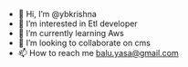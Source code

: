 - 👋 Hi, I’m @ybkrishna
- 👀 I’m interested in Etl developer
- 🌱 I’m currently learning Aws
- 💞️ I’m looking to collaborate on cms
- 📫 How to reach me balu.yasa@gmail.com

<!---
ybkserver/ybkserver is a ✨ special ✨ repository because its `README.md` (this file) appears on your GitHub profile.
You can click the Preview link to take a look at your changes.
--->
